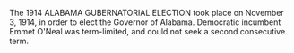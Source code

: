 The 1914 ALABAMA GUBERNATORIAL ELECTION took place on November 3, 1914, in order to elect the Governor of Alabama. Democratic incumbent Emmet O'Neal was term-limited, and could not seek a second consecutive term.
